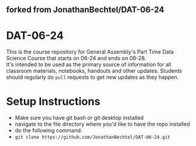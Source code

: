 ## forked from JonathanBechtel/DAT-06-24

# DAT-06-24
This is the course repository for General Assembly's Part Time Data Science Course that starts on 06-24 and ends on 08-28.  
It's intended to be used as the primary source of information for all classroom materials, notebooks, handouts and other updates.
Students should regularly do `pull` requests to get new updates as they happen.

# Setup Instructions
 * Make sure you have git bash or git desktop installed
 * navigate to the file directory where you'd like to have the repo installed
 * do the following command:
  * `git clone https://github.com/JonathanBechtel/DAT-06-24.git`
